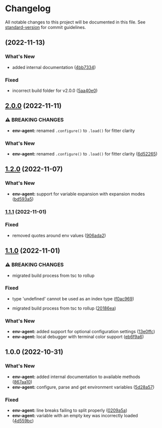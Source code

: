 # Changelog

All notable changes to this project will be documented in this file. See [standard-version](https://github.com/conventional-changelog/standard-version) for commit guidelines.

## [](https://github.com/itsmichaelbtw/env-agent/compare/v2.0.0...v) (2022-11-13)


### What's New

* added internal documentation ([4bb7334](https://github.com/itsmichaelbtw/env-agent/commit/4bb7334c30eabc3264f92c04594551fd8e75b274))


### Fixed

* incorrect build folder for v2.0.0 ([5aa40e0](https://github.com/itsmichaelbtw/env-agent/commit/5aa40e04758f0fb6c9591d7f8640b9fcc36a5661))

## [2.0.0](https://github.com/itsmichaelbtw/env-agent/compare/v1.2.0...v2.0.0) (2022-11-11)


### ⚠ BREAKING CHANGES

* **env-agent:** renamed `.configure()` to `.load()` for fitter clarity

### What's New

* **env-agent:** renamed `.configure()` to `.load()` for fitter clarity ([6d52265](https://github.com/itsmichaelbtw/env-agent/commit/6d5226563902fcff7030a8a0ae9cacbc470b7e55))

## [1.2.0](https://github.com/itsmichaelbtw/env-agent/compare/v1.1.1...v1.2.0) (2022-11-07)


### What's New

* **env-agent:** support for variable expansion with expansion modes ([bd593a5](https://github.com/itsmichaelbtw/env-agent/commit/bd593a5b0d18996ef61634dcc5cd9c92c8ed85db))

### [1.1.1](https://github.com/itsmichaelbtw/env-agent/compare/v1.1.0...v1.1.1) (2022-11-01)


### Fixed

* removed quotes around env values ([906ada2](https://github.com/itsmichaelbtw/env-agent/commit/906ada2c74a8570c763940238ae03e7390497782))

## [1.1.0](https://github.com/itsmichaelbtw/env-agent/compare/v1.0.0...v1.1.0) (2022-11-01)


### ⚠ BREAKING CHANGES

* migrated build process from tsc to rollup

### Fixed

* type 'undefined' cannot be used as an index type ([f0ac969](https://github.com/itsmichaelbtw/env-agent/commit/f0ac9696e8bdd92625472bab1558d076762552d9))


* migrated build process from tsc to rollup ([20186ea](https://github.com/itsmichaelbtw/env-agent/commit/20186eab3b738d3ea71e3f40bd73e69db2ed331f))


### What's New

* **env-agent:** added support for optional configuration settings ([13e0ffc](https://github.com/itsmichaelbtw/env-agent/commit/13e0ffcea5f7ce27090f3d2fc77c991c63e7bb5e))
* **env-agent:** local debugger with terminal color support ([eb6f9a6](https://github.com/itsmichaelbtw/env-agent/commit/eb6f9a619e066bc30bda87d9b3de1daf6951be9f))

## 1.0.0 (2022-10-31)


### What's New

* **env-agent:** added internal documentation to available methods ([867aa10](https://github.com/itsmichaelbtw/env-agent/commit/867aa107558dc4d0117691dc922e783e616523b8))
* **env-agent:** configure, parse and get environment variables ([5d28a57](https://github.com/itsmichaelbtw/env-agent/commit/5d28a57a453ba226adf759c9191876a7bb1ad7ac))


### Fixed

* **env-agent:** line breaks failing to split properly ([0209a5a](https://github.com/itsmichaelbtw/env-agent/commit/0209a5af0e82ac796b3d7876281f690b626fbc11))
* **env-agent:** variable with an empty key was incorrectly loaded ([4d559bc](https://github.com/itsmichaelbtw/env-agent/commit/4d559bc98fedb3992e613e52bed5f2b7fd5bc060))
